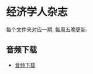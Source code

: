 # 经济学人杂志

每个文件夹对应一期, 每周五晚更新.


## 音频下载

* [音频下载](https://github.com/hehonghui/the-economist-ebooks/wiki/te_audios_2021)
